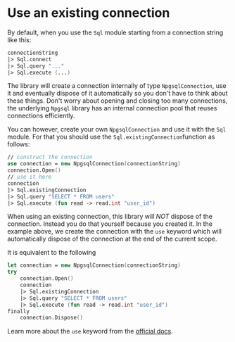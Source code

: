 # Use an existing connection

By default, when you use the `Sql` module starting from a connection string like this:
```fsharp
connectionString
|> Sql.connect
|> Sql.query "..."
|> Sql.execute (...)
```
The library will create a connection internally of type `NpgsqlConnection`, use it and eventually dispose of it automatically so you don't have to think about these things. Don't worry about opening and closing too many connections, the underlying `Npgsql` library has an internal connection pool that reuses connections efficiently.

You can however, create your own `NpgsqlConnection` and use it with the `Sql` module. For that you should use the `Sql.existingConnection`function as follows:
```fsharp
// construct the connection
use connection = new NpgsqlConnection(connectionString)
connection.Open()
// use it here
connection
|> Sql.existingConnection
|> Sql.query "SELECT * FROM users"
|> Sql.execute (fun read -> read.int "user_id")
```
When using an existing connection, this library will _NOT_ dispose of the connection. Instead you do that yourself because you created it. In the example above, we create the connection with the `use` keyword which will automatically dispose of the connection at the end of the current scope.

It is equivalent to the following
```fsharp
let connection = new NpgsqlConnection(connectionString)
try
    connection.Open()
    connection
    |> Sql.existingConnection
    |> Sql.query "SELECT * FROM users"
    |> Sql.execute (fun read -> read.int "user_id")
finally
    connection.Dispose()
```
Learn more about the `use` keyword from the [official docs](https://docs.microsoft.com/en-us/dotnet/fsharp/language-reference/resource-management-the-use-keyword).